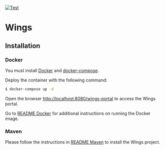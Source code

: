 [![Test](https://github.com/KnowledgeCaptureAndDiscovery/wings/actions/workflows/maven.yml/badge.svg)](https://github.com/KnowledgeCaptureAndDiscovery/wings/actions/workflows/maven.yml)

# Wings

## Installation

### Docker 

You must install [Docker](https://www.docker.com/) and [docker-compose](https://docs.docker.com/compose/install/).

Deploy the container with the following command:

```bash
$ docker-compose up -d
```

Open the browser [http://localhost:8080/wings-portal](http://localhost:8080/wings-portal) to access the Wings portal.


Go to [README Docker](wings-docker/) for additional instructions on running the Docker image.


### Maven

Please follow the instructions in [README Maven](docs/maven.md) to install the Wings project.